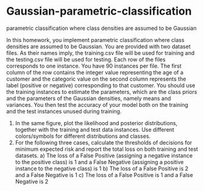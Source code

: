 # Gaussian-parametric-classification
parametric classification where class densities are assumed to be Gaussian


In this homework, you implement parametric classification where class densities are assumed to be
Gaussian.
You are provided with two dataset files. As their names imply, the training.csv file will be used for
training and the testing.csv file will be used for testing. Each row of the files corresponds to one
instance. You have 90 instances per file. The first column of the row contains the integer value
representing the age of a customer and the categoric value on the second column represents the
label (positive or negative) corresponding to that customer.
You should use the training instances to estimate the parameters, which are the class priors and the
parameters of the Gaussian densities, namely means and variances. You then test the accuracy of
your model both on the training and the test instances unused during training.
1) In the same figure, plot the likelihood and posterior distributions, together with the training and
test data instances. Use different colors/symbols for different distributions and classes.
2) For the following three cases, calculate the thresholds of decisions for minimum expected risk
and report the total loss on both training and test datasets.
a) The loss of a False Positive (assigning a negative instance to the positive class) is 1 and a
False Negative (assigning a positive instance to the negative class) is 1
b) The loss of a False Positive is 2 and a False Negative is 1
c) The loss of a False Positive is 1 and a False Negative is 2
